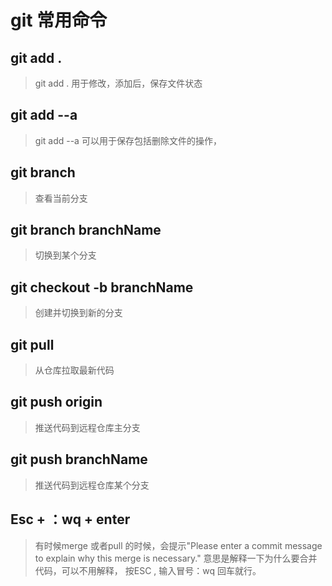 # git 常用命令

## git add .
>
> git add . 用于修改，添加后，保存文件状态
## git add --a 
> git add --a  可以用于保存包括删除文件的操作，

## git  branch 
> 查看当前分支

## git branch branchName
> 切换到某个分支
## git checkout -b branchName
>  创建并切换到新的分支

## git pull
> 从仓库拉取最新代码

## git push origin
> 推送代码到远程仓库主分支

## git push branchName
> 推送代码到远程仓库某个分支

## Esc + ：wq +  enter
> 有时候merge 或者pull 的时候，会提示"Please enter a commit message to explain why this merge is necessary." 意思是解释一下为什么要合并代码，可以不用解释， 按ESC , 输入冒号：wq  回车就行。


